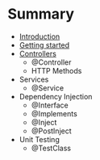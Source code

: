 # Summary

* [Introduction](README.md)
* [Getting started](getting_started.md)
* [Controllers](controllers.md)
  * @Controller
  * HTTP Methods
* Services
  * @Service
* Dependency Injection
  * @Interface
  * @Implements
  * @Inject
  * @PostInject
* Unit Testing
  * @TestClass

